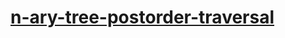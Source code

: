 # [n-ary-tree-postorder-traversal](https://leetcode-cn.com/problems/n-ary-tree-postorder-traversal)
